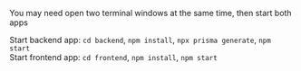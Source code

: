 You may need open two terminal windows at the same time, then start both apps

Start backend app: `cd backend`, `npm install`, `npx prisma generate`, `npm start`  
Start frontend app: `cd frontend`, `npm install`, `npm start`
